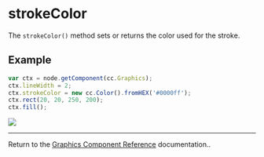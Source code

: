 # strokeColor

The `strokeColor()` method sets or returns the color used for the stroke.

## Example

```javascript
var ctx = node.getComponent(cc.Graphics);
ctx.lineWidth = 2;
ctx.strokeColor = new cc.Color().fromHEX('#0000ff');
ctx.rect(20, 20, 250, 200);
ctx.fill();
```

<a href="graphics/strokeColor.png"><img src="graphics/strokeColor.png"></a>

<hr>

Return to the [Graphics Component Reference](../../components/graphics.md) documentation..
